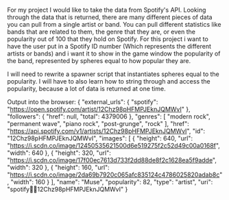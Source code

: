 For my project I would like to take the data from Spotify's API. Looking through the data that is returned, there are many different pieces of data you can pull from a single artist or band. You can pull different statistics like bands that are related to them, the genre that they are, or even the popularity out of 100 that they hold on Spotify. For this project i want to have the user put in a Spotify ID number (Which represents the different artists or bands) and i want it to show in the game window the popularity of the band, represented by spheres equal to how popular they are.

I will need to rewrite a spawner script that instantiates spheres equal to the popularity. I will have to also learn how to string through and access the popularity, because a lot of data is returned at one time.

Output into the browser:
{
  "external_urls": {
    "spotify": "https://open.spotify.com/artist/12Chz98pHFMPJEknJQMWvI"
  },
  "followers": {
    "href": null,
    "total": 4379006
  },
  "genres": [
    "modern rock",
    "permanent wave",
    "piano rock",
    "post-grunge",
    "rock"
  ],
  "href": "https://api.spotify.com/v1/artists/12Chz98pHFMPJEknJQMWvI",
  "id": "12Chz98pHFMPJEknJQMWvI",
  "images": [
    {
      "height": 640,
      "url": "https://i.scdn.co/image/12450535621500d6e519275f2c52d49c00a0168f",
      "width": 640
    },
    {
      "height": 320,
      "url": "https://i.scdn.co/image/17f00ec7613d733f2dd88de8f2c1628ea5f9adde",
      "width": 320
    },
    {
      "height": 160,
      "url": "https://i.scdn.co/image/2da69b7920c065afc835124c4786025820adab8c",
      "width": 160
    }
  ],
  "name": "Muse",
  "popularity": 82,
  "type": "artist",
  "uri": "spotify:artist:12Chz98pHFMPJEknJQMWvI"
}
